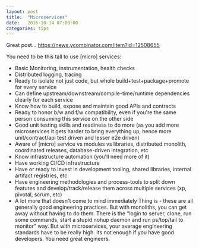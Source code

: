```yaml
---
layout: post
title:  "Microservices"
date:   2016-10-14 07:00:00
categories: tips
---
```


Great post...
https://news.ycombinator.com/item?id=12508655

You need to be this tall to use [micro] services:
* Basic Monitoring, instrumentation, health checks
* Distributed logging, tracing
* Ready to isolate not just code, but whole build+test+package+promote for every service
* Can define upstream/downstream/compile-time/runtime dependencies clearly for each service
* Know how to build, expose and maintain good APIs and contracts
* Ready to honor b/w and f/w compatibility, even if you're the same person consuming this service on the other side
* Good unit testing skills and readiness to do more (as you add more microservices it gets harder to bring everything up, hence more unit/contract/api test driven and lesser e2e driven)
* Aware of [micro] service vs modules vs libraries, distributed monolith, coordinated releases, database-driven integration, etc
* Know infrastructure automation (you'll need more of it)
* Have working CI/CD infrastructure
* Have or ready to invest in development tooling, shared libraries, internal artifact registries, etc
* Have engineering methodologies and process-tools to split down features and develop/track/release them across multiple services (xp, pivotal, scrum, etc)
* A lot more that doesn't come to mind immediately
Thing is - these are all generally good engineering practices.
But with monoliths, you can get away without having to do them. There is the "login to server, clone, run some commands, start a stupid nohup daemon and run ps/top/tail to monitor" way. But with microservices, your average engineering standards have to be really high. Its not enough if you have good developers. You need great engineers.
